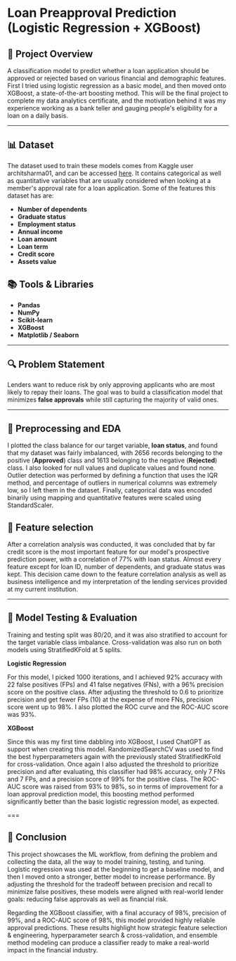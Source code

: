 # Loan Preapproval Prediction (Logistic Regression + XGBoost)

## 🔎 Project Overview

A classification model to predict whether a loan application should be approved or rejected based on various financial and demographic features. First I tried using logistic regression as a basic model, and then moved onto XGBoost, a state-of-the-art boosting method. This will be the final project to complete my data analytics certificate, and the motivation behind it was my experience working as a bank teller and gauging people's eligibility for a loan on a daily basis.

---

## 📊 Dataset

The dataset used to train these models comes from Kaggle user architsharma01, and can be accessed [here](https://www.kaggle.com/datasets/architsharma01/loan-approval-prediction-dataset). It contains categorical as well as quantitative variables that are usually considered when looking at a member's approval rate for a loan application. Some of the features this dataset has are:

- **Number of dependents**
- **Graduate status**
- **Employment status**
- **Annual income**
- **Loan amount**
- **Loan term**
- **Credit score**
- **Assets value**

## 📚 Tools & Libraries

- **Pandas**
- **NumPy**
- **Scikit-learn**
- **XGBoost**
- **Matplotlib / Seaborn**

---

## 🔍 Problem Statement

Lenders want to reduce risk by only approving applicants who are most likely to repay their loans. The goal was to build a classification model that minimizes **false approvals** while still capturing the majority of valid ones.

---

## 🧠 Preprocessing and EDA

I plotted the class balance for our target variable, **loan status**, and found that my dataset was fairly imbalanced, with 2656 records belonging to the positive (**Approved**) class and 1613 belonging to the negative (**Rejected**) class. I also looked for null values and duplicate values and found none. Outlier detection was performed by defining a function that uses the IQR method, and percentage of outliers in numerical columns was extremely low, so I left them in the dataset. Finally, categorical data was encoded binarily using mapping and quantitative features were scaled using StandardScaler.

## 📌 Feature selection

After a correlation analysis was conducted, it was concluded that by far credit score is the most important feature for our model's prospective prediction power, with a correlation of 77% with loan status. Almost every feature except for loan ID, number of dependents, and graduate status was kept. This decision came down to the feature correlation analysis as well as business intelligence and my interpretation of the lending services provided at my current institution.

---

## 🧩 Model Testing & Evaluation

Training and testing split was 80/20, and it was also stratified to account for the target variable class imbalance. Cross-validation was also run on both models using StratifiedKFold at 5 splits.

**Logistic Regression**

For this model, I picked 1000 iterations, and I achieved 92% accuracy with 22 false positives (FPs) and 41 false negatives (FNs), with a 96% precision score on the positive class. After adjusting the threshold to 0.6 to prioritize precision and get fewer FPs (10) at the expense of more FNs, precision score went up to 98%. I also plotted the ROC curve and the ROC-AUC score was 93%.

**XGBoost**

Since this was my first time dabbling into XGBoost, I used ChatGPT as support when creating this model. RandomizedSearchCV was used to find the best hyperparameters again with the previously stated StratifiedKFold for cross-validation. Once again I also adjusted the threshold to prioritize precision and after evaluating, this classifier had 98% accuracy, only 7 FNs and 7 FPs, and a precision score of 99% for the positive class. The ROC-AUC score was raised from 93% to 98%, so in terms of improvement for a loan approval prediction model, this boosting method performed significantly better than the basic logistic regression model, as expected.

===

## 🏁 Conclusion

This project showcases the ML workflow, from defining the problem and collecting the data, all the way to model training, testing, and tuning. Logistic regression was used at the beginning to get a baseline model, and then I moved onto a stronger, better model to increase performance. By adjusting the threshold for the tradeoff between precision and recall to minimize false positives, these models were aligned with real-world lender goals: reducing false approvals as well as financial risk.

Regarding the XGBoost classifier, with a final accuracy of 98%, precision of 99%, and a ROC-AUC score of 98%, this model provided highly reliable approval predictions. These results highlight how strategic feature selection & engineering, hyperparameter search & cross-validation, and ensemble method modeling can produce a classifier ready to make a real-world impact in the financial industry.

